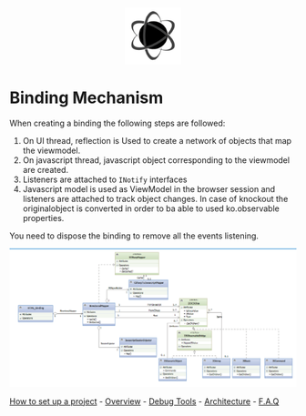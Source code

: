 <p align="center"><img <p align="center"><img width="100"src="../../Deploy/logo.png"></p>

# Binding Mechanism

When creating a binding the following steps are followed:

1. On UI thread, reflection is Used to create a network of objects that map the viewmodel.
2. On javascript thread, javascript object corresponding to the viewmodel are created.
3. Listeners are attached to `INotify` interfaces
4. Javascript model is used as ViewModel in the browser session and listeners are attached to track object changes. In case of knockout the originalobject is converted in order to ba able to used ko.observable properties.


You need to dispose the binding to remove all the events listening.

![](../images/MVVMCG.png)

[How to set up a project](./SetUp.md) - [Overview](./Overview.md) - [Debug Tools](./Tools.md) - [Architecture](./Architecture.md) - [F.A.Q](./FAQ.md)